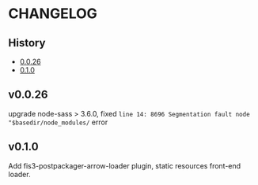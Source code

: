 # CHANGELOG

## History
* [0.0.26](#0.0.26)
* [0.1.0](#0.1.0)

<a name="0.0.26"></a>

## v0.0.26
upgrade node-sass > 3.6.0, fixed `line 14: 8696 Segmentation fault node "$basedir/node_modules/` error

<a name="0.1.0"></a>

## v0.1.0
Add fis3-postpackager-arrow-loader plugin, static resources front-end loader.
